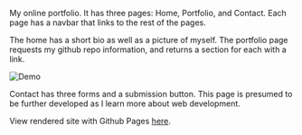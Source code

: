 My online portfolio. It has three pages: Home, Portfolio, and Contact. Each page has a navbar that links to the rest of the pages.

The home has a short bio as well as a picture of myself. The portfolio page requests my github repo information, and returns a section for each with a link.

![Demo](./assets/img/portfolio_demo_2020-06-10.gif)

Contact has three forms and a submission button. This page is presumed to be further developed as I learn more about web development.

View rendered site with Github Pages [here](https://eddiesteban.github.io/My-Portfolio/).